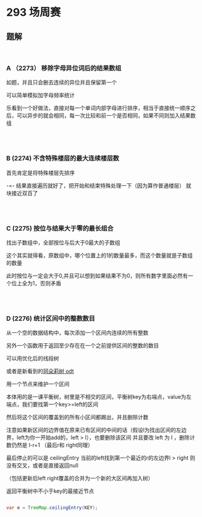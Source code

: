 # 293 场周赛

## 题解
<br>

### A （2273） 移除字母异位词后的结果数组

如题，并且只会删去连续的异位并且保留第一个

可以简单模拟加字母频率统计

乐看到一个好做法，直接对每一个单词内部字母进行排序，相当于直接统一顺序之后，可以异步的就会相同，每一次比较和前一个是否相同，如果不同则加入结果数组


<br>
<br>

### B (2274) 不含特殊楼层的最大连续楼层数

首先肯定是将特殊楼层先排序

-=- 结果直接遍历就好了，把开始和结束特殊处理一下（因为算作普通楼层） 就块接近双百了

<br>
<br>

### C (2275) 按位与结果大于零的最长组合

找出子数组中，全部按位与后大于0最大的子数组

这个其实就得看，原数组中，哪个位置上的1的数量最多，而这个数量就是子数组的数量

此时按位与一定会大于0,并且可以想到如果结果不为0，则所有数字里面必然有一个位上全为1，否则矛盾

<br>
<br>

### D (2276) 统计区间中的整数数目

从一个空的数据结构中，每次添加一个区间内连续的所有整数

另外一个函数用于返回至少存在在一个之前提供区间的整数的数目

可以用优化后的线段树

或者是新看到的[珂朵莉树 odt](https://oi-wiki.org/ds/odt/)

用一个节点来维护一个区间

本体用的是一课平衡树，树里是不相交的区间，平衡树key为右端点，value为左端点，我们要找第一个key>=left的区间

然后将这个区间的覆盖到的所有小区间都踢出，并且删除计数

注意如果新区间的边界值在原来已有区间的中间的话（假设l为找出区间的左边界，left为你一开始add的，left > l），也要删除该区间 并且要改 left 为 l ，删除计数仍然是 l-r+1 （最后r和 right同理）

最后停止的可以是 ceilingEntry 当前的left找到第一个最近的r的左边界l > right 则没有交叉，或者是直接返回null

（包括更新后left right覆盖的合并为一个新的大区间再加入树）




返回平衡树中不小于key的最接近节点

``` java

var e = TreeMap.ceilingEntry(KEY);

```
